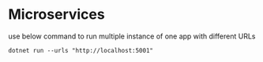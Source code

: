 # Microservices

use below command to run multiple instance of one app with different URLs
```
dotnet run --urls "http://localhost:5001"
```
